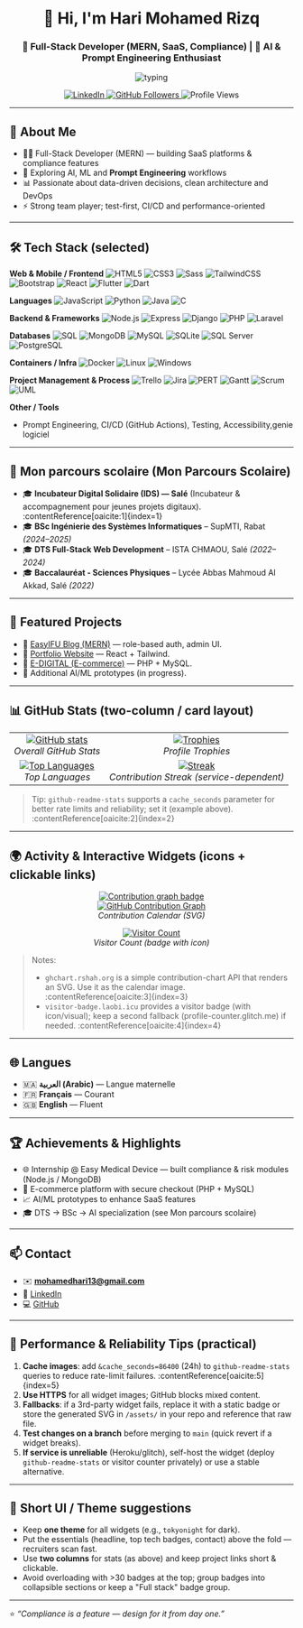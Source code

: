<!-- README.md for Hari Mohamed Rizq -->
<h1 align="center">👋 Hi, I'm Hari Mohamed Rizq</h1>
<h3 align="center">🚀 Full-Stack Developer (MERN, SaaS, Compliance) | 🤖 AI & Prompt Engineering Enthusiast</h3>

<p align="center">
  <img src="https://readme-typing-svg.herokuapp.com?size=22&duration=2500&color=00F7FF&center=true&vCenter=true&lines=Full-Stack+Developer;AI+%26+Prompt+Engineering;SaaS+%7C+Compliance+Tech" alt="typing" />
</p>

<p align="center">
  <a href="https://www.linkedin.com/in/mohamed-rizq-hari-4a6416249/">
    <img src="https://img.shields.io/badge/-LinkedIn-blue?style=flat-square&logo=linkedin" alt="LinkedIn"/>
  </a>
  <a href="https://github.com/HariMohamed">
    <img src="https://img.shields.io/github/followers/HariMohamed?label=Follow&style=social" alt="GitHub Followers"/>
  </a>
  <img src="https://img.shields.io/badge/Views-Profile-4AB8FF?style=flat-square&logo=eye" alt="Profile Views"/>
</p>

---

## 🚀 About Me
- 👨‍💻 Full-Stack Developer (MERN) — building SaaS platforms & compliance features  
- 🤖 Exploring AI, ML and **Prompt Engineering** workflows  
- 📊 Passionate about data-driven decisions, clean architecture and DevOps  
- ⚡ Strong team player; test-first, CI/CD and performance-oriented

---

## 🛠️ Tech Stack (selected)
**Web & Mobile / Frontend**
![HTML5](https://img.shields.io/badge/HTML5-E34F26?style=for-the-badge&logo=html5)
![CSS3](https://img.shields.io/badge/CSS3-1572B6?style=for-the-badge&logo=css3)
![Sass](https://img.shields.io/badge/Sass-CC6699?style=for-the-badge&logo=sass)
![TailwindCSS](https://img.shields.io/badge/TailwindCSS-38B2AC?style=for-the-badge&logo=tailwind-css)
![Bootstrap](https://img.shields.io/badge/Bootstrap-7952B3?style=for-the-badge&logo=bootstrap)
![React](https://img.shields.io/badge/React-61DAFB?style=for-the-badge&logo=react&logoColor=000)
![Flutter](https://img.shields.io/badge/Flutter-02569B?style=for-the-badge&logo=flutter&logoColor=fff)
![Dart](https://img.shields.io/badge/Dart-0175C2?style=for-the-badge&logo=dart&logoColor=white)


**Languages**
![JavaScript](https://img.shields.io/badge/JavaScript-F7DF1E?style=for-the-badge&logo=javascript&logoColor=000)
![Python](https://img.shields.io/badge/Python-3776AB?style=for-the-badge&logo=python)
![Java](https://img.shields.io/badge/Java-ED8B00?style=for-the-badge&logo=java)
![C](https://img.shields.io/badge/C-555555?style=for-the-badge&logo=c)


**Backend & Frameworks**
![Node.js](https://img.shields.io/badge/Node.js-43853D?style=for-the-badge&logo=node.js)
![Express](https://img.shields.io/badge/Express-000?style=for-the-badge&logo=express)
![Django](https://img.shields.io/badge/Django-092E20?style=for-the-badge&logo=django)
![PHP](https://img.shields.io/badge/PHP-777BB4?style=for-the-badge&logo=php)
![Laravel](https://img.shields.io/badge/Laravel-FF2D20?style=for-the-badge&logo=laravel)


**Databases**
![SQL](https://img.shields.io/badge/SQL-4479A1?style=for-the-badge&logo=database&logoColor=white)
![MongoDB](https://img.shields.io/badge/MongoDB-4EA94B?style=for-the-badge&logo=mongodb)
![MySQL](https://img.shields.io/badge/MySQL-4479A1?style=for-the-badge&logo=mysql)
![SQLite](https://img.shields.io/badge/SQLite-003B57?style=for-the-badge&logo=sqlite)
![SQL Server](https://img.shields.io/badge/SQL%20Server-CC2927?style=for-the-badge&logo=microsoftsqlserver)
![PostgreSQL](https://img.shields.io/badge/PostgreSQL-316192?style=for-the-badge&logo=postgresql)


**Containers / Infra**
![Docker](https://img.shields.io/badge/Docker-2496ED?style=for-the-badge&logo=docker)
![Linux](https://img.shields.io/badge/Linux-FCC624?style=for-the-badge&logo=linux)
![Windows](https://img.shields.io/badge/Windows-0078D6?style=for-the-badge&logo=windows)

**Project Management & Process**
![Trello](https://img.shields.io/badge/Trello-0052CC?style=for-the-badge&logo=trello)
![Jira](https://img.shields.io/badge/Jira-0052CC?style=for-the-badge&logo=jira)
![PERT](https://img.shields.io/badge/PERT-Charts-FF9800?style=for-the-badge)
![Gantt](https://img.shields.io/badge/Gantt-Charts-6A1B9A?style=for-the-badge)
![Scrum](https://img.shields.io/badge/Scrum-2496ED?style=for-the-badge)
![UML](https://img.shields.io/badge/UML-02569B?style=for-the-badge)

**Other / Tools**
- Prompt Engineering, CI/CD (GitHub Actions), Testing, Accessibility,genie logiciel














---

## 📌 Mon parcours scolaire (Mon Parcours Scolaire)
- 🎓 **Incubateur Digital Solidaire (IDS) — Salé** (Incubateur & accompagnement pour jeunes projets digitaux). :contentReference[oaicite:1]{index=1}  
- 🎓 **BSc Ingénierie des Systèmes Informatiques** – SupMTI, Rabat *(2024–2025)*  
- 🎓 **DTS Full-Stack Web Development** – ISTA CHMAOU, Salé *(2022–2024)*  
- 🎓 **Baccalauréat - Sciences Physiques** – Lycée Abbas Mahmoud Al Akkad, Salé *(2022)*

---

## 📌 Featured Projects
- 🔹 [EasyIFU Blog (MERN)](https://github.com/HariMohamed/Blog-System-interns) — role-based auth, admin UI.  
- 🔹 [Portfolio Website](https://v0-professional-portfolio-website-six-sable.vercel.app/) — React + Tailwind.  
- 🔹 [E-DIGITAL (E-commerce)](https://github.com/HariMohamed/E-DIGITAL) — PHP + MySQL.  
- 🔹 Additional AI/ML prototypes (in progress).

---

## 📊 GitHub Stats (two-column / card layout)
<table align="center">
  <tr>
    <td align="center">
      <a href="https://github.com/HariMohamed">
        <img alt="GitHub stats" src="https://github-readme-stats.vercel.app/api?username=HariMohamed&show_icons=true&theme=tokyonight&hide_border=true&cache_seconds=86400" />
      </a>
      <br><em>Overall GitHub Stats</em>
    </td>
    <td align="center">
      <a href="https://github.com/HariMohamed">
        <img alt="Trophies" src="https://github-profile-trophy.vercel.app/?username=HariMohamed&theme=tokyonight" />
      </a>
      <br><em>Profile Trophies</em>
    </td>
  </tr>
  <tr>
    <td align="center">
      <a href="https://github.com/HariMohamed?tab=repositories">
        <img alt="Top Languages" src="https://github-readme-stats.vercel.app/api/top-langs/?username=HariMohamed&layout=compact&theme=tokyonight&hide_border=true&cache_seconds=86400" />
      </a>
      <br><em>Top Languages</em>
    </td>
    <td align="center">
      <a href="https://github.com/HariMohamed">
        <img alt="Streak" src="https://github-readme-streak-stats.herokuapp.com?user=HariMohamed&theme=tokyonight" />
      </a>
      <br><em>Contribution Streak (service-dependent)</em>
    </td>
  </tr>
</table>

> Tip: `github-readme-stats` supports a `cache_seconds` parameter for better rate limits and reliability; set it (example above). :contentReference[oaicite:2]{index=2}

---

## 🌍 Activity & Interactive Widgets (icons + clickable links)
<p align="center">
  <!-- Small badge icon + contribution calendar -->
  <a href="https://github.com/HariMohamed" title="Contribution Graph">
    <img src="https://img.shields.io/badge/Contribution%20Graph-GitHub-181717?style=for-the-badge&logo=github" alt="Contribution graph badge"/>
  </a>
  <br/>
  <a href="https://github.com/HariMohamed">
    <img src="https://ghchart.rshah.org/HariMohamed" alt="GitHub Contribution Graph" />
  </a>
  <br><em>Contribution Calendar (SVG)</em>
</p>

<p align="center">
  <!-- Visitor badge with icon (uses visitor-badge.laobi.icu) -->
  <a href="https://github.com/HariMohamed" title="Visitor Count">
    <img src="https://visitor-badge.laobi.icu/badge?page_id=HariMohamed.HariMohamed&left_color=gray&right_color=blue" alt="Visitor Count" />
  </a>
  <br><em>Visitor Count (badge with icon)</em>
</p>

> Notes:
> - `ghchart.rshah.org` is a simple contribution-chart API that renders an SVG. Use it as the calendar image. :contentReference[oaicite:3]{index=3}  
> - `visitor-badge.laobi.icu` provides a visitor badge (with icon/visual); keep a second fallback (profile-counter.glitch.me) if needed. :contentReference[oaicite:4]{index=4}

---

## 🌐 Langues
- 🇲🇦 **العربية (Arabic)** — Langue maternelle  
- 🇫🇷 **Français** — Courant  
- 🇬🇧 **English** — Fluent

---

## 🏆 Achievements & Highlights
- 🌐 Internship @ Easy Medical Device — built compliance & risk modules (Node.js / MongoDB)  
- 🛒 E-commerce platform with secure checkout (PHP + MySQL)  
- 📈 AI/ML prototypes to enhance SaaS features  
- 🎓 DTS → BSc → AI specialization (see Mon parcours scolaire)

---

## 📫 Contact
- ✉️ **mohamedhari13@gmail.com**  
- 💼 [LinkedIn](https://www.linkedin.com/in/mohamed-rizq-hari-4a6416249/)  
- 💻 [GitHub](https://github.com/HariMohamed)

---

## 🔧 Performance & Reliability Tips (practical)
1. **Cache images**: add `&cache_seconds=86400` (24h) to `github-readme-stats` queries to reduce rate-limit failures. :contentReference[oaicite:5]{index=5}  
2. **Use HTTPS** for all widget images; GitHub blocks mixed content.  
3. **Fallbacks**: if a 3rd-party widget fails, replace it with a static badge or store the generated SVG in `/assets/` in your repo and reference that raw file.  
4. **Test changes on a branch** before merging to `main` (quick revert if a widget breaks).  
5. **If service is unreliable** (Heroku/glitch), self-host the widget (deploy `github-readme-stats` or visitor counter privately) or use a stable alternative.

---

## 🎨 Short UI / Theme suggestions
- Keep **one theme** for all widgets (e.g., `tokyonight` for dark).  
- Put the essentials (headline, top tech badges, contact) above the fold — recruiters scan fast.  
- Use **two columns** for stats (as above) and keep project links short & clickable.  
- Avoid overloading with >30 badges at the top; group badges into collapsible sections or keep a "Full stack" badge group.

---

⭐ *“Compliance is a feature — design for it from day one.”*  
